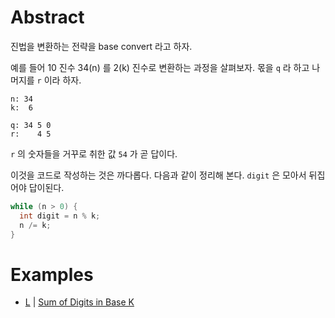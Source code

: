 # Abstract

진법을 변환하는 전략을 base convert 라고 하자.

예를 들어 10 진수 34(n) 를 2(k) 진수로 변환하는 과정을 살펴보자. 몫을 `q` 라 하고
나머지를 `r` 이라 하자.

```
n: 34
k:  6

q: 34 5 0 
r:    4 5
```

`r` 의 숫자들을 거꾸로 취한 값 `54` 가 곧 답이다.

이것을 코드로 작성하는 것은 까다롭다. 다음과 같이 정리해 본다. `digit` 은 모아서
뒤집어야 답이된다.

```java
while (n > 0) {
  int digit = n % k;
  n /= k;
}
```

# Examples

* [L](/leetcode2/SumofDigitsinBaseK) | [Sum of Digits in Base K](https://leetcode.com/problems/sum-of-digits-in-base-k/)
  